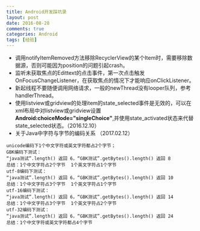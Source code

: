 ```yaml
---
title: Android开发踩坑录
layout: post
date: 2016-08-28
comments: true
categories: Android
tags: [经验]
---
```

<!--more-->
* 调用notifyItemRemoved方法移除RecyclerView的某个Item时，需要移除数据源，否则可能因为position的问题引起crash。
* 监听未获取焦点的Edittext的点击事件，第一次点击触发OnFocusChangeListener，在获取焦点的情况下才能响应onClickListener。
* 新起线程不要随便调用网络请求，一般的newThread没有looper队列，参考handlerThread。
* 使用listview或gridview的处理item的state_selected事件是无效的，可以在xml布局中对listview或gridview设置**Android:choiceMode="singleChoice"**,并使用state_activated状态来代替state_selected状态。（2016.12.10）
* 关于Java中字符与字节的编码关系 （2017.02.12）
```
unicode编码下1个中文字符或英文字符都占2个字节；
GBK编码下测试：
“java测试”.length() 返回 6，“GBK测试”.getBytes().length() 返回 8
总结：1个中文字符占2个字节  1个英文字符占1个字节
utf-8编码下测试：
“java测试”.length() 返回 6，“GBK测试”.getBytes().length() 返回 10
总结：1个中文字符占3个字节  1个英文字符占1个字节
utf-16编码下测试：
“java测试”.length() 返回 6，“GBK测试”.getBytes().length() 返回 14
总结：1个中文字符占3个字节  1个英文字符占2个字节
utf-32编码下测试：
“java测试”.length() 返回 6，“GBK测试”.getBytes().length() 返回 24
总结：1个中文字符或英文字符都占4个字节
```
